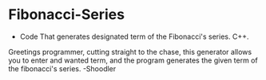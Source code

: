 # Fibonacci-Series
- Code That generates designated term of the Fibonacci's series.
C++.

Greetings programmer,
cutting straight to the chase,
this generator allows you to enter and wanted term, and the program generates the given term of the fibonacci's series.
-Shoodler
